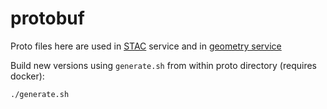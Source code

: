 # protobuf

Proto files here are used in [STAC](https://github.com/nearspacelabs/stac-python-client) service and in [geometry service](https://github.com/geo-grpc/geometry-chain)

Build new versions using `generate.sh` from within proto directory (requires docker):
```bash
./generate.sh
```
